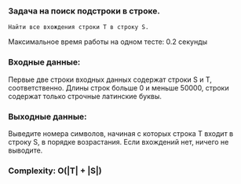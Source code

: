 ### Задача на поиск подстроки в строке.
`Найти все вхождения строки T в строку S.`

Максимальное время работы на одном тесте:	0.2 секунды

### Входные данные:
Первые две строки входных данных содержат строки S  и T, соответственно. Длины строк больше 0 и меньше 50000, строки содержат только строчные латинские буквы.


### Выходные данные:
Выведите номера символов, начиная с которых строка T входит в строку S, в порядке возрастания. Если вхождений нет, ничего не выводите.


### Complexity: O(|T| + |S|)

